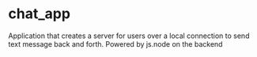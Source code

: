 # chat_app
Application that creates a server for users over a local connection to send text message back and forth. Powered by js.node on the backend
